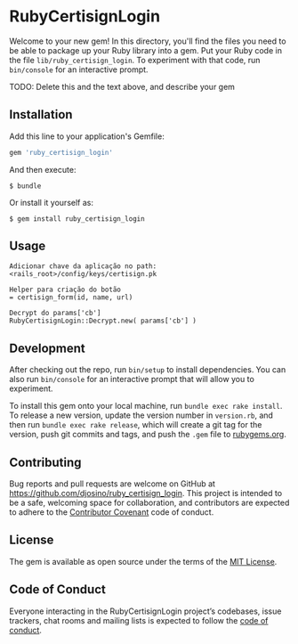 # RubyCertisignLogin

Welcome to your new gem! In this directory, you'll find the files you need to be able to package up your Ruby library into a gem. Put your Ruby code in the file `lib/ruby_certisign_login`. To experiment with that code, run `bin/console` for an interactive prompt.

TODO: Delete this and the text above, and describe your gem

## Installation

Add this line to your application's Gemfile:

```ruby
gem 'ruby_certisign_login'
```

And then execute:

    $ bundle

Or install it yourself as:

    $ gem install ruby_certisign_login

## Usage

	Adicionar chave da aplicação no path:
	<rails_root>/config/keys/certisign.pk

	Helper para criação do botão		
	= certisign_form(id, name, url)

	Decrypt do params['cb']
	RubyCertisignLogin::Decrypt.new( params['cb'] )


## Development

After checking out the repo, run `bin/setup` to install dependencies. You can also run `bin/console` for an interactive prompt that will allow you to experiment.

To install this gem onto your local machine, run `bundle exec rake install`. To release a new version, update the version number in `version.rb`, and then run `bundle exec rake release`, which will create a git tag for the version, push git commits and tags, and push the `.gem` file to [rubygems.org](https://rubygems.org).

## Contributing

Bug reports and pull requests are welcome on GitHub at https://github.com/djosino/ruby_certisign_login. This project is intended to be a safe, welcoming space for collaboration, and contributors are expected to adhere to the [Contributor Covenant](http://contributor-covenant.org) code of conduct.

## License

The gem is available as open source under the terms of the [MIT License](https://opensource.org/licenses/MIT).

## Code of Conduct

Everyone interacting in the RubyCertisignLogin project’s codebases, issue trackers, chat rooms and mailing lists is expected to follow the [code of conduct](https://github.com/djosino/ruby_certisign_login/blob/master/CODE_OF_CONDUCT.md).
